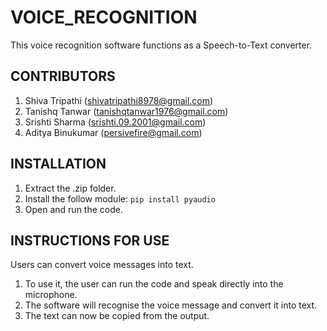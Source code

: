 # **VOICE_RECOGNITION**
This voice recognition software functions as a Speech-to-Text converter.
## **CONTRIBUTORS**
1. Shiva Tripathi (shivatripathi8978@gmail.com)
2. Tanishq Tanwar (tanishqtanwar1976@gmail.com)
3. Srishti Sharma (srishti.09.2001@gmail.com)
4. Aditya Binukumar (persivefire@gmail.com)
## **INSTALLATION**
1. Extract the .zip folder.
2. Install the follow module: `pip install pyaudio`
3. Open and run the code.
## **INSTRUCTIONS FOR USE**
Users can convert voice messages into text. 
1. To use it, the user can run the code and speak directly into the microphone. 
2. The software will recognise the voice message and convert it into text.
3. The text can now be copied from the output.
